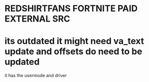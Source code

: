 # REDSHIRTFANS FORTNITE PAID EXTERNAL SRC

# its outdated it might need va_text update and offsets do need to be updated

it has the usermode and driver 

